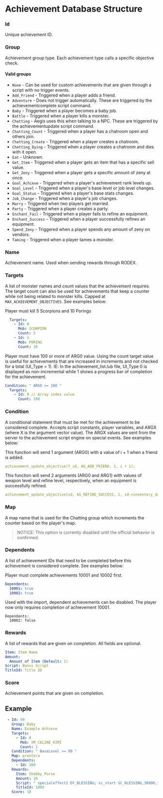 # Achievement Database Structure

### Id

Unique achievement ID.

### Group

Achievement group type.
Each achievement type calls a specific objective check.

#### Valid groups

<ul>
  <li><code>None</code> - Can be used for custom achievements that are given through a script with no trigger events.</li>
  <li><code>Add_Friend</code> - Triggered when a player adds a friend.</li>
  <li><code>Adventure</code> - Does not trigger automatically. These are triggered by the achievementcomplete script command.</li>
  <li><code>Baby</code> - Triggered when a player becomes a baby job.</li>
  <li><code>Battle</code> - Triggered when a player kills a monster.</li>
  <li><code>Chatting</code> - Aegis uses this when talking to a NPC. These are triggered by the achievementupdate script command.</li>
  <li><code>Chatting_Count</code> - Triggered when a player has a chatroom open and others join.</li>
  <li><code>Chatting_Create</code> - Triggered when a player creates a chatroom.</li>
  <li><code>Chatting_Dying</code> - Triggered when a player creates a chatroom and dies with it open.</li>
  <li><code>Eat</code> - Unknown.</li>
  <li><code>Get_Item</code> - Triggered when a player gets an item that has a specific sell value.</li>
  <li><code>Get_Zeny</code> - Triggered when a player gets a specific amount of zeny at once.</li>
  <li><code>Goal_Achieve</code> - Triggered when a player's achievement rank levels up.</li>
  <li><code>Goal_Level</code> - Triggered when a player's base level or job level changes.</li>
  <li><code>Goal_Status</code> - Triggered when a player's base stats changes.</li>
  <li><code>Job_Change</code> - Triggered when a player's job changes.</li>
  <li><code>Marry</code> - Triggered when two players get married.</li>
  <li><code>Party</code> - Triggered when a player creates a party.</li>
  <li><code>Enchant_Fail</code> - Triggered when a player fails to refine an equipment.</li>
  <li><code>Enchant_Success</code> - Triggered when a player successfully refines an equipment.</li>
  <li><code>Spend_Zeny</code> - Triggered when a player spends any amount of zeny on vendors.</li>
  <li><code>Taming</code> - Triggered when a player tames a monster.</li>
</ul>

### Name

Achievement name. Used when sending rewards through RODEX.

### Targets

A list of monster names and count values that the achievement requires. The target count can also be used for
achievements that keep a counter while not being related to monster kills. Capped at `MAX_ACHIEVEMENT_OBJECTIVES`. See
examples below:

Player must kill 5 Scorpions and 10 Porings

```yml
  Targets:
    - Id: 0
      Mob: SCORPION
      Count: 5
    - Id: 1
      Mob: PORING
      Count: 10
```

Player must have 100 or more of ARG0 value. Using the count target value is useful for achievements that are increased
in increments and not checked for a total (UI_Type = 1). IE: In the achievement_list.lub file, UI_Type 0 is displayed as
non-incremental while 1 shows a progress bar of completion for the achievement.

```yml
Condition: " ARG0 >= 100 "
  Targets:
    - Id: 0 // Array index value
      Count: 100
```

### Condition

A conditional statement that must be met for the achievement to be considered complete. Accepts script constants, player
variables, and ARGX (where X is the argument vector value). The ARGX values are sent from the server to the achievement
script engine on special events. See examples below:

This function will send 1 argument (ARG0) with a value of i + 1 when a friend is added.

```yml
achievement_update_objective(f_sd, AG_ADD_FRIEND, 1, i + 1);
```

This function will send 2 arguments (ARG0 and ARG1) with values of weapon level and refine level, respectively, when an
equipment is successfully refined.

```yml
achievement_update_objective(sd, AG_REFINE_SUCCESS, 2, sd->inventory_data[i]->wlv, sd->inventory.u.items_inventory[i].refine);
```

### Map

A map name that is used for the Chatting group which increments the counter based on the player's map.
> NOTICE: This option is currently disabled until the official behavior is confirmed.

### Dependents

A list of achievement IDs that need to be completed before this achievement is considered complete. See examples below:

Player must complete achievements 10001 and 10002 first.

```yml
Dependents:
  10001: true
  10002: true
```

Used with the import, dependent achievements can be disabled. The player now only requires completion of achievement
10001.

```
Dependents:
  10002: false
```

### Rewards

A list of rewards that are given on completion. All fields are optional.

```yml
Item: Item Name
Amount:
  Amount of Item (Default: 1)
Script: Bonus Script
TitleId: Title ID
```

### Score

Achievement points that are given on completion.

## Example

```yml
 - Id: 99
   Group: Baby
   Name: Example Achieve
   Targets:
     - Id: 0
       Mob: XM_CELINE_KIMI
       Count: 1
   Condition: " BaseLevel >= 99 "
   Map: prontera
   Dependents:
     - Id: 100
   Rewards:
     Item: Shabby_Purse
     Amount: 10
     Script: " specialeffect2 EF_BLESSING; sc_start SC_BLESSING,30000,10; "
     TitleId: 1000
   Score: 10
```
